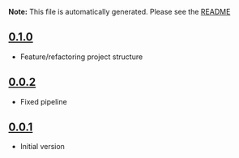 **Note:** This file is automatically generated. Please see the [README](README.md)

## [0.1.0](https://gitlab.idruide.tech/smm/autotest/-/tags/0.1.0)
- Feature/refactoring project structure

## [0.0.2](https://gitlab.idruide.tech/smm/autotest/-/tags/0.0.2)
- Fixed pipeline



## [0.0.1](https://gitlab.idruide.tech/smm/autotest/-/tags/0.0.1)

- Initial version
